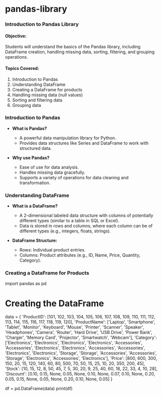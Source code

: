 # pandas-library
### Introduction to Pandas Library

#### **Objective:**

Students will understand the basics of the Pandas library, including DataFrame creation, handling missing data, sorting, filtering, and grouping operations.

#### **Topics Covered:**

1.  Introduction to Pandas
2.  Understanding DataFrame
3.  Creating a DataFrame for products
4.  Handling missing data (null values)
5.  Sorting and filtering data
6.  Grouping data

### **Introduction to Pandas**

-   **What is Pandas?**

    -   A powerful data manipulation library for Python.
    -   Provides data structures like Series and DataFrame to work with structured data.
-   **Why use Pandas?**

    -   Ease of use for data analysis.
    -   Handles missing data gracefully.
    -   Supports a variety of operations for data cleaning and transformation.

### **Understanding DataFrame**

-   **What is a DataFrame?**

    -   A 2-dimensional labeled data structure with columns of potentially different types (similar to a table in SQL or Excel).
    -   Data is stored in rows and columns, where each column can be of different types (e.g., integers, floats, strings).

-   **DataFrame Structure:**

    -   Rows: Individual product entries.
    -   Columns: Product attributes (e.g., ID, Name, Price, Quantity, Category).

### **Creating a DataFrame for Products**

import pandas as pd

# Creating the DataFrame
data = {
    'ProductID': [101, 102, 103, 104, 105, 106, 107, 108, 109, 110, 
                  111, 112, 113, 114, 115, 116, 117, 118, 119, 120],
    'ProductName': ['Laptop', 'Smartphone', 'Tablet', 'Monitor', 'Keyboard', 
                    'Mouse', 'Printer', 'Scanner', 'Speaker', 'Headphones',
                    'Camera', 'Router', 'Hard Drive', 'USB Drive', 'Power Bank',
                    'Charger', 'Memory Card', 'Projector', 'Smartwatch', 'Webcam'],
    'Category': ['Electronics', 'Electronics', 'Electronics', 'Electronics', 'Accessories', 
                 'Accessories', 'Electronics', 'Electronics', 'Accessories', 'Accessories',
                 'Electronics', 'Electronics', 'Storage', 'Storage', 'Accessories',
                 'Accessories', 'Storage', 'Electronics', 'Accessories', 'Electronics'],
    'Price': [800, 600, 300, 150, 20, 15, 120, 140, 60, 80, 500, 70, 50, 15, 25, 
              10, 20, 350, 200, 45],
    'Stock': [10, 15, 12, 8, 50, 45, 7, 5, 30, 20, 9, 25, 40, 60, 18, 22, 33, 4, 10, 28],
    'Discount': [0.10, 0.15, None, 0.05, None, 0.10, None, 0.07, 0.10, None,
                 0.20, 0.05, 0.15, None, 0.05, None, 0.20, 0.10, None, 0.05]
}

df = pd.DataFrame(data)
print(df)
